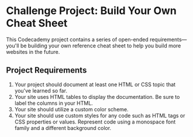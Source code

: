# Challenge Project: Build Your Own Cheat Sheet #

This Codecademy project contains a series of open-ended requirements&mdash;you'll be building your own reference cheat sheet to help you build more websites in the future.

## Project Requirements ##

1. Your project should document at least one HTML or CSS topic that you've learned so far.
2. Your site uses HTML tables to display the documentation. Be sure to label the columns in your HTML.
3. Your site should utilize a custom color scheme.
4. Your site should use custom styles for any code such as HTML tags or CSS properties or values. Represent code using a monospace font family and a different background color.